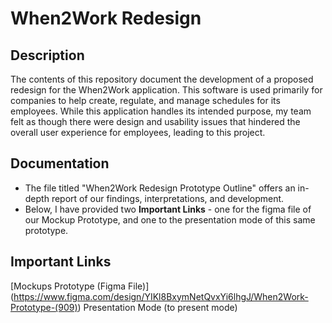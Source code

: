# When2Work Redesign

## Description
The contents of this repository document the development of a proposed redesign for the When2Work application. This software is used primarily for companies to help create, regulate, and manage schedules for its employees. While this application handles its intended purpose, my team felt as though there were design and usability issues that hindered the overall user experience for employees, leading to this project.

## Documentation
- The file titled "When2Work Redesign Prototype Outline" offers an in-depth report of our findings, interpretations, and development.
- Below, I have provided two **Important Links** - one for the figma file of our Mockup Prototype, and one to the presentation mode of this same prototype.

## Important Links
[Mockups Prototype (Figma File)] (https://www.figma.com/design/YIKl8BxymNetQvxYi6lhgJ/When2Work-Prototype-(909))
Presentation Mode (to present mode)
